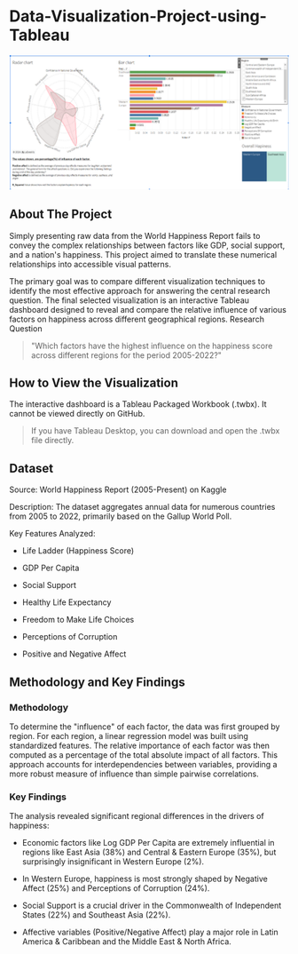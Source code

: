# Data-Visualization-Project-using-Tableau

![alt text](dashboard_screenshot.png)



## About The Project

Simply presenting raw data from the World Happiness Report fails to convey the complex relationships between factors like GDP, social support, and a nation's happiness. This project aimed to translate these numerical relationships into accessible visual patterns.

The primary goal was to compare different visualization techniques to identify the most effective approach for answering the central research question. The final selected visualization is an interactive Tableau dashboard designed to reveal and compare the relative influence of various factors on happiness across different geographical regions.
Research Question

> "Which factors have the highest influence on the happiness score across different regions for the period 2005-2022?"

## How to View the Visualization

The interactive dashboard is a Tableau Packaged Workbook (.twbx). It cannot be viewed directly on GitHub.

> If you have Tableau Desktop, you can download and open the .twbx file directly.

## Dataset
        

  Source: World Happiness Report (2005-Present) on Kaggle

  Description: The dataset aggregates annual data for numerous countries from 2005 to 2022, primarily based on the Gallup World Poll.

  Key Features Analyzed:

- Life Ladder (Happiness Score)

- GDP Per Capita

- Social Support

- Healthy Life Expectancy

- Freedom to Make Life Choices

- Perceptions of Corruption

- Positive and Negative Affect

## Methodology and Key Findings
### Methodology

To determine the "influence" of each factor, the data was first grouped by region. For each region, a linear regression model was built using standardized features. The relative importance of each factor was then computed as a percentage of the total absolute impact of all factors. This approach accounts for interdependencies between variables, providing a more robust measure of influence than simple pairwise correlations.

### Key Findings

The analysis revealed significant regional differences in the drivers of happiness:

- Economic factors like Log GDP Per Capita are extremely influential in regions like East Asia (38%) and Central & Eastern Europe (35%), but surprisingly insignificant in Western Europe (2%).

- In Western Europe, happiness is most strongly shaped by Negative Affect (25%) and Perceptions of Corruption (24%).

- Social Support is a crucial driver in the Commonwealth of Independent States (22%) and Southeast Asia (22%).

- Affective variables (Positive/Negative Affect) play a major role in Latin America & Caribbean and the Middle East & North Africa.
